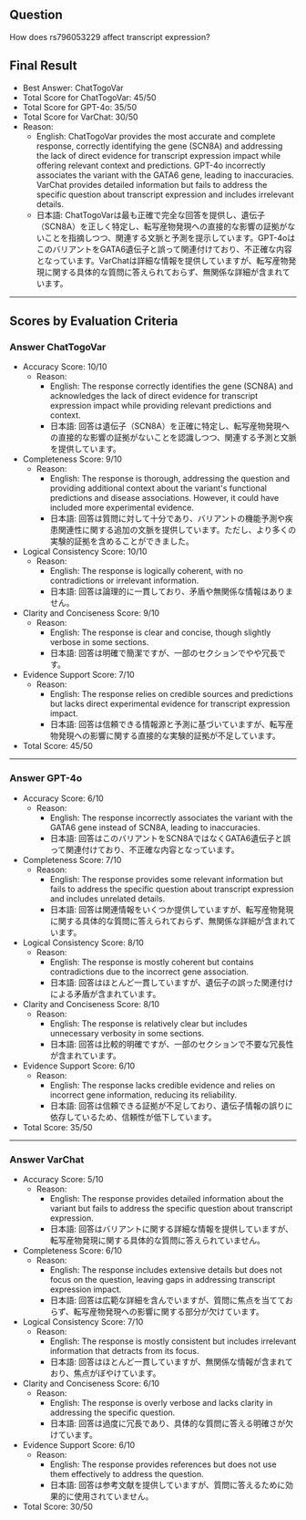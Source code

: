 ## Question

How does rs796053229 affect transcript expression?

## Final Result

- Best Answer: ChatTogoVar
- Total Score for ChatTogoVar: 45/50
- Total Score for GPT-4o: 35/50
- Total Score for VarChat: 30/50
- Reason:
  - English: ChatTogoVar provides the most accurate and complete response, correctly identifying the gene (SCN8A) and addressing the lack of direct evidence for transcript expression impact while offering relevant context and predictions. GPT-4o incorrectly associates the variant with the GATA6 gene, leading to inaccuracies. VarChat provides detailed information but fails to address the specific question about transcript expression and includes irrelevant details.
  - 日本語: ChatTogoVarは最も正確で完全な回答を提供し、遺伝子（SCN8A）を正しく特定し、転写産物発現への直接的な影響の証拠がないことを指摘しつつ、関連する文脈と予測を提示しています。GPT-4oはこのバリアントをGATA6遺伝子と誤って関連付けており、不正確な内容となっています。VarChatは詳細な情報を提供していますが、転写産物発現に関する具体的な質問に答えられておらず、無関係な詳細が含まれています。

---

## Scores by Evaluation Criteria

### Answer ChatTogoVar
- Accuracy Score: 10/10
  - Reason: 
    - English: The response correctly identifies the gene (SCN8A) and acknowledges the lack of direct evidence for transcript expression impact while providing relevant predictions and context.
    - 日本語: 回答は遺伝子（SCN8A）を正確に特定し、転写産物発現への直接的な影響の証拠がないことを認識しつつ、関連する予測と文脈を提供しています。
- Completeness Score: 9/10
  - Reason: 
    - English: The response is thorough, addressing the question and providing additional context about the variant's functional predictions and disease associations. However, it could have included more experimental evidence.
    - 日本語: 回答は質問に対して十分であり、バリアントの機能予測や疾患関連性に関する追加の文脈を提供しています。ただし、より多くの実験的証拠を含めることができました。
- Logical Consistency Score: 10/10
  - Reason: 
    - English: The response is logically coherent, with no contradictions or irrelevant information.
    - 日本語: 回答は論理的に一貫しており、矛盾や無関係な情報はありません。
- Clarity and Conciseness Score: 9/10
  - Reason: 
    - English: The response is clear and concise, though slightly verbose in some sections.
    - 日本語: 回答は明確で簡潔ですが、一部のセクションでやや冗長です。
- Evidence Support Score: 7/10
  - Reason: 
    - English: The response relies on credible sources and predictions but lacks direct experimental evidence for transcript expression impact.
    - 日本語: 回答は信頼できる情報源と予測に基づいていますが、転写産物発現への影響に関する直接的な実験的証拠が不足しています。
- Total Score: 45/50

---

### Answer GPT-4o
- Accuracy Score: 6/10
  - Reason: 
    - English: The response incorrectly associates the variant with the GATA6 gene instead of SCN8A, leading to inaccuracies.
    - 日本語: 回答はこのバリアントをSCN8AではなくGATA6遺伝子と誤って関連付けており、不正確な内容となっています。
- Completeness Score: 7/10
  - Reason: 
    - English: The response provides some relevant information but fails to address the specific question about transcript expression and includes unrelated details.
    - 日本語: 回答は関連情報をいくつか提供していますが、転写産物発現に関する具体的な質問に答えられておらず、無関係な詳細が含まれています。
- Logical Consistency Score: 8/10
  - Reason: 
    - English: The response is mostly coherent but contains contradictions due to the incorrect gene association.
    - 日本語: 回答はほとんど一貫していますが、遺伝子の誤った関連付けによる矛盾が含まれています。
- Clarity and Conciseness Score: 8/10
  - Reason: 
    - English: The response is relatively clear but includes unnecessary verbosity in some sections.
    - 日本語: 回答は比較的明確ですが、一部のセクションで不要な冗長性が含まれています。
- Evidence Support Score: 6/10
  - Reason: 
    - English: The response lacks credible evidence and relies on incorrect gene information, reducing its reliability.
    - 日本語: 回答は信頼できる証拠が不足しており、遺伝子情報の誤りに依存しているため、信頼性が低下しています。
- Total Score: 35/50

---

### Answer VarChat
- Accuracy Score: 5/10
  - Reason: 
    - English: The response provides detailed information about the variant but fails to address the specific question about transcript expression.
    - 日本語: 回答はバリアントに関する詳細な情報を提供していますが、転写産物発現に関する具体的な質問に答えられていません。
- Completeness Score: 6/10
  - Reason: 
    - English: The response includes extensive details but does not focus on the question, leaving gaps in addressing transcript expression impact.
    - 日本語: 回答は広範な詳細を含んでいますが、質問に焦点を当てておらず、転写産物発現への影響に関する部分が欠けています。
- Logical Consistency Score: 7/10
  - Reason: 
    - English: The response is mostly consistent but includes irrelevant information that detracts from its focus.
    - 日本語: 回答はほとんど一貫していますが、無関係な情報が含まれており、焦点がぼやけています。
- Clarity and Conciseness Score: 6/10
  - Reason: 
    - English: The response is overly verbose and lacks clarity in addressing the specific question.
    - 日本語: 回答は過度に冗長であり、具体的な質問に答える明確さが欠けています。
- Evidence Support Score: 6/10
  - Reason: 
    - English: The response provides references but does not use them effectively to address the question.
    - 日本語: 回答は参考文献を提供していますが、質問に答えるために効果的に使用されていません。
- Total Score: 30/50